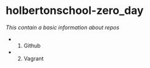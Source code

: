 # holbertonschool-zero_day

*This contain a basic information about repos*

* 1. Github
* 2. Vagrant